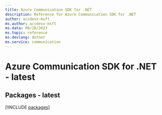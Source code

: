 ```yaml
---
title: Azure Communication SDK for .NET
description: Reference for Azure Communication SDK for .NET
author: acsdevx-msft
ms.author: acsdevx-msft
ms.data: 09/28/2023
ms.topic: reference
ms.devlang: dotnet
ms.service: communication
---
```

# Azure Communication SDK for .NET - latest
## Packages - latest
[!INCLUDE [packages](communication-index.md)]